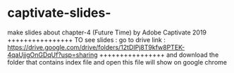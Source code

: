 # captivate-slides-
make slides about chapter-4 (Future Time) by Adobe Captivate 2019 ++++++++++++++++
TO see slides :
go to drive link : https://drive.google.com/drive/folders/12tDIPj8T9kfw8PTEK-4qaUjjgOnGDqUf?usp=sharing ++++++++++++++++
and download the folder that contains index file 
and open this file 
will show on google chrome
